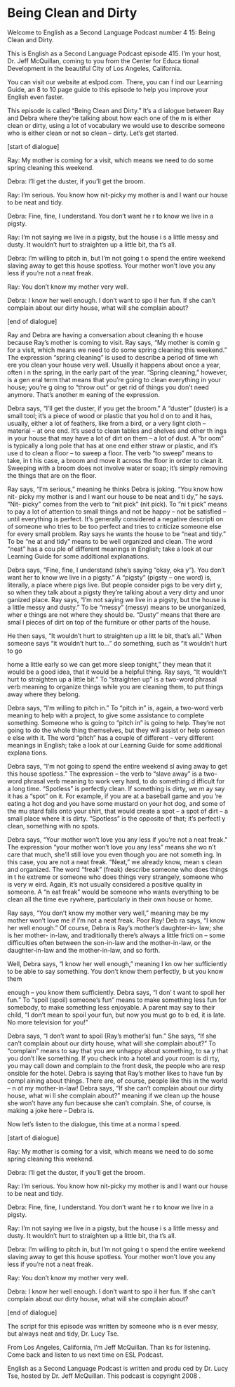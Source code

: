 # Being Clean and Dirty

Welcome to English as a Second Language Podcast number 4 15: Being Clean and Dirty. 

This is English as a Second Language Podcast episode 415.  I’m your host, Dr. Jeff McQuillan, coming to you from the Center for Educa tional Development in the beautiful City of Los Angeles, California. 

You can visit our website at eslpod.com.  There, you can f ind our Learning Guide, an 8 to 10 page guide to this episode to help you improve your English even faster. 

This episode is called “Being Clean and Dirty.”  It’s a d ialogue between Ray and Debra where they’re talking about how each one of the m is either clean or dirty, using a lot of vocabulary we would use to describe someone  who is either clean or not so clean – dirty.  Let’s get started. 

[start of dialogue] 

Ray:  My mother is coming for a visit, which means we need  to do some spring cleaning this weekend. 

Debra:  I’ll get the duster, if you’ll get the broom.  

Ray:  I’m serious.  You know how nit-picky my mother is and  I want our house to be neat and tidy. 

Debra:  Fine, fine, I understand.  You don’t want he r to know we live in a pigsty. 

Ray:  I’m not saying we live in a pigsty, but the house i s a little messy and dusty. It wouldn’t hurt to straighten up a little bit, tha t’s all. 

Debra:  I’m willing to pitch in, but I’m not going t o spend the entire weekend slaving away to get this house spotless.  Your mother won’t  love you any less if you’re not a neat freak.   

Ray:  You don’t know my mother very well. 

Debra:  I know her well enough.  I don’t want to spo il her fun.  If she can’t complain about our dirty house, what will she complain about? 

 [end of dialogue] 

Ray and Debra are having a conversation about cleaning th e house because Ray’s mother is coming to visit.  Ray says, “My mother is comin g for a visit, which means we need to do some spring cleaning this weekend.”  The expression “spring cleaning” is used to describe a period of time wh ere you clean your house very well.  Usually it happens about once a year, often i n the spring, in the early part of the year.  “Spring cleaning,” however, is a gen eral term that means that you’re going to clean everything in your house; you’re g oing to “throw out” or get rid of things you don’t need anymore.  That’s another m eaning of the expression. 

Debra says, “I’ll get the duster, if you get the broom.”   A “duster” (duster) is a small tool; it’s a piece of wood or plastic that you hol d on to and it has, usually, either a lot of feathers, like from a bird, or a very light cloth – material – at one end.  It’s used to clean tables and shelves and other th ings in your house that may have a lot of dirt on them – a lot of dust.  A “br oom” is typically a long pole that has at one end either straw or plastic, and it’s use d to clean a floor – to sweep a floor.  The verb “to sweep” means to take, in t his case, a broom and move it across the floor in order to clean it.  Sweeping  with a broom does not involve water or soap; it’s simply removing the things that  are on the floor. 

Ray says, “I’m serious,” meaning he thinks Debra is joking.  “You know how nit- picky my mother is and I want our house to be neat and ti dy,” he says.  “Nit- picky” comes from the verb to “nit pick” (nit pick).  To “ni t pick” means to pay a lot of attention to small things and not be happy – not be  satisfied – until everything is perfect.  It’s generally considered a negative descripti on of someone who tries to be too perfect and tries to criticize someone else for every small problem.  Ray says he wants the house to be “neat and tidy.”  To be “ne at and tidy” means to be well organized and clean.  The word “neat” has a cou ple of different meanings in English; take a look at our Learning Guide for some additional explanations. 

Debra says, “Fine, fine, I understand (she’s saying “okay, oka y”).  You don’t want her to know we live in a pigsty.”  A “pigsty” (pigsty – one  word) is, literally, a place where pigs live.  But people consider pigs to be very dirt y, so when they talk about a pigsty they’re talking about a very dirty and unor ganized place.  Ray says, “I’m not saying we live in a pigsty, but the house is a little messy and dusty.”  To be “messy” (messy) means to be unorganized, wher e things are not where they should be.  “Dusty” means that there are smal l pieces of dirt on top of the furniture or other parts of the house.   

He then says, “It wouldn’t hurt to straighten up a litt le bit, that’s all.”  When someone says “it wouldn’t hurt to...” do something, such  as “it wouldn’t hurt to go  

 home a little early so we can get more sleep tonight,” they mean that it would be a good idea, that it would be a helpful thing.  Ray says, “It wouldn’t hurt to straighten up a little bit.”  To “straighten up” is a two-word phrasal verb meaning to organize things while you are cleaning them, to put things away where they belong.   

Debra says, “I’m willing to pitch in.”  To “pitch in” is,  again, a two-word verb meaning to help with a project, to give some assistance to  complete something. Someone who is going to “pitch in” is going to help.  They’re not going to do the whole thing themselves, but they will assist or help someon e else with it.  The word “pitch” has a couple of different – very different  meanings in English; take a look at our Learning Guide for some additional explana tions. 

Debra says, “I’m not going to spend the entire weekend sl aving away to get this house spotless.”  The expression – the verb to “slave away”  is a two-word phrasal verb meaning to work very hard, to do something d ifficult for a long time. “Spotless” is perfectly clean.  If something is dirty, we m ay say it has a “spot” on it.  For example, if you are at a baseball game and you ’re eating a hot dog and you have some mustard on your hot dog, and some of the mu stard falls onto your shirt, that would create a spot – a spot of dirt –  a small place where it is dirty.  “Spotless” is the opposite of that; it’s perfectl y clean, something with no spots. 

Debra says, “Your mother won’t love you any less if you’re not a neat freak.”  The expression “your mother won’t love you any less” means she wo n’t care that much, she’ll still love you even though you are not someth ing.  In this case, you are not a neat freak.  “Neat,” we already know, mean s clean and organized.  The word “freak” (freak) describe someone who does things in t he extreme or someone who does things very strangely, someone who is very w eird.  Again, it’s not usually considered a positive quality in someone.  A “n eat freak” would be someone who wants everything to be clean all the time eve rywhere, particularly in their own house or home. 

Ray says, “You don’t know my mother very well,” meaning may be my mother won’t love me if I’m not a neat freak.  Poor Ray!  Deb ra says, “I know her well enough.”  Of course, Debra is Ray’s mother’s daughter-in- law; she is her mother- in-law, and traditionally there’s always a little fricti on – some difficulties often between the son-in-law and the mother-in-law, or the  daughter-in-law and the mother-in-law, and so forth.   

Well, Debra says, “I know her well enough,” meaning I kn ow her sufficiently to be able to say something.  You don’t know them perfectly, b ut you know them  

 enough – you know them sufficiently.  Debra says, “I don’ t want to spoil her fun.” To “spoil (spoil) someone’s fun” means to make something less fun for somebody, to make something less enjoyable.  A parent may say to their child, “I don’t mean to spoil your fun, but now you must go to b ed, it is late.  No more television for you!”   

Debra says, “I don’t want to spoil (Ray’s mother’s) fun.”  She says, “If she can’t complain about our dirty house, what will she complain about?”  To “complain” means to say that you are unhappy about something, to sa y that you don’t like something.  If you check into a hotel and your room is di rty, you may call down and complain to the front desk, the people who are resp onsible for the hotel. Debra is saying that Ray’s mother likes to have fun by compl aining about things. There are, of course, people like this in the world – n ot my mother-in-law!  Debra says, “If she can’t complain about our dirty house, what wi ll she complain about?” meaning if we clean up the house she won’t have any fun because she can’t complain.  She, of course, is making a joke here – Debra  is. 

Now let’s listen to the dialogue, this time at a norma l speed. 

[start of dialogue] 

Ray:  My mother is coming for a visit, which means we need  to do some spring cleaning this weekend. 

Debra:  I’ll get the duster, if you’ll get the broom.  

Ray:  I’m serious.  You know how nit-picky my mother is and  I want our house to be neat and tidy. 

Debra:  Fine, fine, I understand.  You don’t want he r to know we live in a pigsty. 

Ray:  I’m not saying we live in a pigsty, but the house i s a little messy and dusty. It wouldn’t hurt to straighten up a little bit, tha t’s all. 

Debra:  I’m willing to pitch in, but I’m not going t o spend the entire weekend slaving away to get this house spotless.  Your mother won’t  love you any less if you’re not a neat freak.   

Ray:  You don’t know my mother very well. 

Debra:  I know her well enough.  I don’t want to spo il her fun.  If she can’t complain about our dirty house, what will she complain about?  

 [end of dialogue] 

The script for this episode was written by someone who is n ever messy, but always neat and tidy, Dr. Lucy Tse.   

From Los Angeles, California, I’m Jeff McQuillan.  Than ks for listening.  Come back and listen to us next time on ESL Podcast. 

English as a Second Language Podcast is written and produ ced by Dr. Lucy Tse, hosted by Dr. Jeff McQuillan.  This podcast is copyright 2008 .

